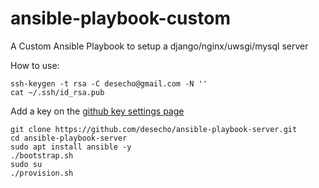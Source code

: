 # ansible-playbook-custom
A Custom Ansible Playbook to setup a django/nginx/uwsgi/mysql server

How to use:
```
ssh-keygen -t rsa -C desecho@gmail.com -N ''
cat ~/.ssh/id_rsa.pub
```
Add a key on the [github key settings page](https://github.com/settings/keys)

```
git clone https://github.com/desecho/ansible-playbook-server.git
cd ansible-playbook-server
sudo apt install ansible -y
./bootstrap.sh
sudo su
./provision.sh
```

